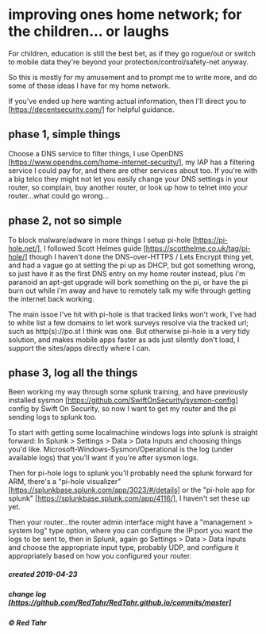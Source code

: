 # improving ones home network; for the children... or laughs

For children, education is still the best bet, as if they go rogue/out or switch to mobile data they're beyond your protection/control/safety-net anyway.

So this is mostly for my amusement and to prompt me to write more, and do some of these ideas I have for my home network.

If you've ended up here wanting actual information, then I'll direct you to [https://decentsecurity.com/] for helpful guidance.

## phase 1, simple things

Choose a DNS service to filter things, I use OpenDNS [https://www.opendns.com/home-internet-security/], my IAP has a filtering service I could pay for, and there are other services about too. If you're with a big telco they might not let you easily change your DNS settings in your router, so complain, buy another router, or look up how to telnet into your router...what could go wrong...

## phase 2, not so simple

To block malware/adware in more things I setup pi-hole [https://pi-hole.net/], I followed Scott Helmes guide [https://scotthelme.co.uk/tag/pi-hole/] though I haven't done the DNS-over-HTTPS / Lets Encrypt thing yet, and had a vague go at setting the pi up as DHCP, but got something wrong, so just have it as the first DNS entry on my home router instead, plus i'm paranoid an apt-get upgrade will bork something on the pi, or have the pi burn out while i'm away and have to remotely talk my wife through getting the internet back working.

The main issoe I've hit with pi-hole is that tracked links won't work, I've had to white list a few domains to let work surveys resolve via the tracked url; such as http(s)://po.st I think was one. But otherwise pi-hole is a very tidy solution, and makes mobile apps faster as ads just silently don't load, I support the sites/apps directly where I can.

## phase 3, log all the things

Been working my way through some splunk training, and have previously installed sysmon [https://github.com/SwiftOnSecurity/sysmon-config] config by Swift On Security, so now I want to get my router and the pi sending logs to splunk too.

To start with getting some localmachine windows logs into splunk is straight forward:
In Splunk > Settings > Data > Data Inputs and choosing things you'd like. Microsoft-Windows-Sysmon/Operational is the log (under available logs) that you'll want if you're after sysmon logs.

Then for pi-hole logs to splunk you'll probably need the splunk forward for ARM, there's a "pi-hole visualizer" [https://splunkbase.splunk.com/app/3023/#/details] or the "pi-hole app for splunk" [https://splunkbase.splunk.com/app/4116/], I haven't set these up yet.

Then your router...the router admin interface might have a "management > system log" type option, where you can configure the IP:port you want the logs to be sent to, then in Splunk, again go Settings > Data > Data Inputs and choose the appropriate input type, probably UDP, and configure it appropriately based on how you configured your router.

##### created 2019-04-23
##### change log [https://github.com/RedTahr/RedTahr.github.io/commits/master]
##### © Red Tahr